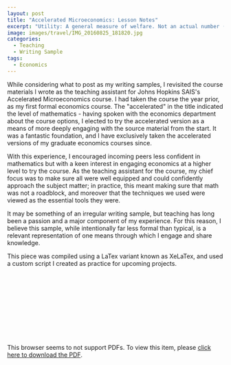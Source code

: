 ```yaml
---
layout: post
title: "Accelerated Microeconomics: Lesson Notes"
excerpt: "Utility: A general measure of welfare. Not an actual number (no one says “I’m at happiness level 7today!”)..."
image: images/travel/IMG_20160825_181820.jpg
categories:
  - Teaching
  - Writing Sample
tags:
  - Economics
---
```


While considering what to post as my writing samples, I revisited the course materials I wrote as the teaching assistant for Johns Hopkins SAIS's Accelerated Microeconomics course. I had taken the course the year prior, as my first formal economics course. The "accelerated" in the title indicated the level of mathematics - having spoken with the economics department about the course options, I elected to try the accelerated version as a means of more deeply engaging with the source material from the start. It was a fantastic foundation, and I have exclusively taken the accelerated versions of my graduate economics courses since.

With this experience, I encouraged incoming peers less confident in mathematics but with a keen interest in engaging economics at a higher level to try the course. As the teaching assistant for the course, my chief focus was to make sure all were well equipped and could confidently approach the subject matter; in practice, this meant making sure that math was not a roadblock, and moreover that the techniques we used were viewed as the essential tools they were.

It may be something of an irregular writing sample, but teaching has long been a passion and a major component of my experience. For this reason, I believe this sample, while intentionally far less formal than typical, is a relevant representation of one means through which I engage and share knowledge.

This piece was compiled using a LaTex variant known as XeLaTex, and used a custom script I created as practice for upcoming projects.

<object data="https://coryjcombs.github.io/images/sais/TA_Session_1_Notes.pdf" type="application/pdf" width="90%">
    <embed src="https://coryjcombs.github.io/images/sais/TA_Session_1_Notes.pdf">
        <p>This browser seems to not support PDFs. To view this item, please <a href="https://coryjcombs.github.io/images/sais/TA_Session_1_Notes.pdf">click here to download the PDF</a>.</p>
    </embed>
</object>
